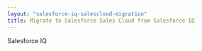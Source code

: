 ```yaml
---
layout: "salesforce-iq-salescloud-migration"
title: Migrate to Salesforce Sales Cloud from Salesforce IQ
---
```


<!DOCTYPE html>
<html lang="en">
<head>
    <meta charset="UTF-8">
    <title>Migrate to Salesforce Sales Cloud from Salesforce IQ</title>
</head>
<body>
    
Salesforce IQ
    
</body>
</html>
